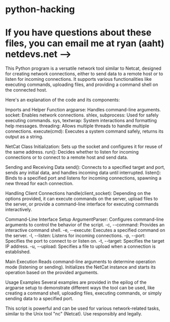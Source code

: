 # python-hacking
# If you have questions about these files, you can email me at ryan (aaht) netdevs.net -->

<!-- The purpose of these files is to show my python hacking skills.  -->

This Python program is a versatile network tool similar to Netcat, designed for creating network connections, either to send data to a remote host or to listen for incoming connections. It supports various functionalities like executing commands, uploading files, and providing a command shell on the connected host. 

Here's an explanation of the code and its components:

Imports and Helper Function
    argparse:           Handles command-line arguments.
    socket:             Enables network connections.
    shlex, subprocess:  Used for safely executing commands.
    sys, textwrap:      System interactions and formatting help messages.
    threading:          Allows multiple threads to handle multiple connections.
    execute(cmd):       Executes a system command safely, returns its output as a string.

NetCat Class
    Initialization:     Sets up the socket and configures it for reuse of the same address.
    run():              Decides whether to listen for incoming connections or to connect to a remote host and send data.

Sending and Receiving Data
    send():             Connects to a specified target and port, sends any initial data, and handles incoming data until interrupted.
    listen():           Binds to a specified port and listens for incoming connections, spawning a new thread for each connection.

Handling Client Connections
    handle(client_socket): Depending on the options provided, it can execute commands on the server, upload files to the server, or provide a command-line interface for executing commands interactively.

Command-Line Interface Setup
    ArgumentParser:     Configures command-line arguments to control the behavior of the script.
        -c, --command:  Provides an interactive command shell.
        -e, --execute:  Executes a specified command on the server.
        -l, --listen:   Listens for incoming connections.
        -p, --port:     Specifies the port to connect to or listen on.
        -t, --target:   Specifies the target IP address.
        -u, --upload:   Specifies a file to upload when a connection is established.

Main Execution
    Reads command-line arguments to determine operation mode (listening or sending).
    Initializes the NetCat instance and starts its operation based on the provided arguments.

Usage Examples
    Several examples are provided in the epilog of the argparse setup to demonstrate different ways the tool can be used, like creating a command shell, uploading files, executing commands, or simply sending data to a specified port.


This script is powerful and can be used for various network-related tasks, similar to the Unix tool "nc" (Netcat). Use responsibly and legally.